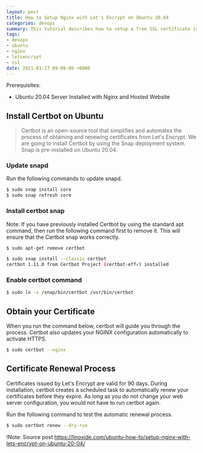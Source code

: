 ```yaml
---
layout: post
title: How to Setup Nginx with Let's Encrypt on Ubuntu 20.04
categories: devops
summary: This tutorial describes how to setup a free SSL certificate issued by Let's Encrypt on Ubuntu 20.04 LTS Server running Nginx.
tags:
- devops
- ubuntu
- nginx
- letsencrypt
- ssl
date: 2021-01-27 09:09:09 +0000
---
```


Prerequisites:

- Ubuntu 20.04 Server Installed with Nginx and Hosted Website

## Install Certbot on Ubuntu

> Certbot is an open-source tool that simplifies and automates the process of obtaining and renewing certificates from Let's Encrypt. We are going to install Certbot by using the Snap deployment system. Snap is pre-installed on Ubuntu 20.04.

### Update snapd

Run the following commands to update snapd.

```sh
$ sudo snap install core
$ sudo snap refresh core
```

### Install certbot snap

Note: If you have previously installed Certbot by using the standard apt command, then run the following command first to remove it. This will ensure that the Certbot snap works correctly.

```sh
$ sudo apt-get remove certbot

$ sudo snap install --classic certbot
certbot 1.11.0 from Certbot Project (certbot-eff✓) installed
```

### Enable certbot command

```sh
$ sudo ln -s /snap/bin/certbot /usr/bin/certbot
```

## Obtain your Certificate

When you run the command below, certbot will guide you through the process. Certbot also updates your NGINX configuration automatically to activate HTTPS.

```sh
$ sudo certbot --nginx
```

## Certificate Renewal Process

Certificates issued by Let's Encrypt are valid for 90 days. During installation, certbot creates a scheduled task to automatically renew your certificates before they expire. As long as you do not change your web server configuration, you would not have to run certbot again.

Run the following command to test the automatic renewal process.

```sh
$ sudo certbot renew --dry-run
```

!Note: Source post <https://linoxide.com/ubuntu-how-to/setup-nginx-with-lets-encrypt-on-ubuntu-20-04/>
